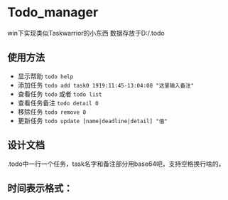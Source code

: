 # Todo_manager

win下实现类似Taskwarrior的小东西
数据存放于D:/.todo

## 使用方法

- 显示帮助 `todo help`
- 添加任务 `todo add task0 1919:11:45-13:04:00 "这里输入备注"`
- 查看任务 `todo` 或者 `todo list`
- 查看任务备注 `todo detail 0`
- 移除任务 `todo remove 0`
- 更新任务 `todo update [name|deadline|detail] "值"`


## 设计文档

.todo中一行一个任务，task名字和备注部分用base64吧，支持空格换行啥的。

时间表示格式：
- 